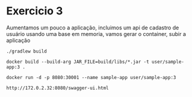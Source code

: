 # Exercicio 3

Aumentamos um pouco a aplicação, incluimos um api de cadastro de usuário usando uma base em memoria, vamos gerar o container, subir a aplicação 

```
./gradlew build

docker build --build-arg JAR_FILE=build/libs/*.jar -t user/sample-app:3 .

docker run -d -p 8080:30001 --name sample-app user/sample-app:3

http://172.0.2.32:8080/swagger-ui.html
```